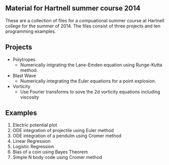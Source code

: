 ## Material for Hartnell summer course 2014
These are a collection of files for a compuational summer course at
Hartnell college for the summer of 2014. The files consist of three
projects and ten programming examples.

## Projects
* Polytropes
  * Numerically intgrating the Lane-Emden equation using Runge-Kutta method.
* Blast Wave
  * Numerically integrating the Euler equations for a point explosion.
* Vorticity
  * Use Fourier transforms to sove the 2d vorticity equations including viscosity

## Examples
1. Electric potential plot
2. ODE integration of projectile using Euler method
3. ODE integration of a pendulm using Cromer method
4. Linear Regression
5. Logistic Regression 
6. Bias of a coin using Bayes Theorem
7. Simple N body code using Cromer method
